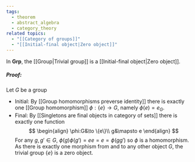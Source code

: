 ```yaml
---
tags:
  - theorem
  - abstract_algebra
  - category_theory
related topics:
  - "[[Category of groups]]"
  - "[[Initial-final object|Zero object]]"
---
```

In $\mathbf{Grp}$, the [[Group|Trivial group]] is a [[Initial-final object|Zero object]].
##### Proof:
Let $G$ be a group
- Initial:
	By [[Group homomorphisms preverse identity]] there is exactly one [[Group homomorphism]] $\phi: \{e\} \to G$, namely $\phi(e)=e_G$.
- Final:
	By [[Singletons are final objects in category of sets]] there is exactly one function$$
	\begin{align}
		\phi:G&\to \{e\}\\
		g&\mapsto e
	\end{align}
	$$For any $g,g'\in G$, $\phi(g)\phi(g')=ee=e=\phi(gg')$ so $\phi$ is a homomorphism.
As there is exactly one morphism from and to any other object $G$, the trivial group $\{e\}$ is a zero object.